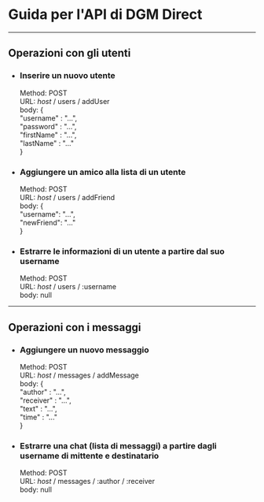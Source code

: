 # Guida per l'API di DGM Direct

---------

## Operazioni con gli utenti

* ### Inserire un nuovo utente
    Method: POST \
    URL: _host_ / users / addUser \
    body: { \
    "username"  : "...", \
    "password"  : "...", \
    "firstName" : "...", \
    "lastName"  : "..." \
    }

* ### Aggiungere un amico alla lista di un utente
    Method: POST \
    URL: _host_ / users / addFriend \
    body: { \
    "username": "...", \
    "newFriend": "..." \
    }

* ### Estrarre le informazioni di un utente a partire dal suo username
    Method: POST \
    URL: _host_ / users / :username \
    body: null

---

## Operazioni con i messaggi

* ### Aggiungere un nuovo messaggio
    Method: POST \
    URL: _host_ / messages / addMessage \
    body: { \
    "author"  : "...", \
    "receiver"  : "...", \
    "text" : "...", \
    "time"  : "..." \
    }

* ### Estrarre una chat (lista di messaggi) a partire dagli username di mittente e destinatario
    Method: POST \
    URL: _host_ / messages / :author / :receiver \
    body: null